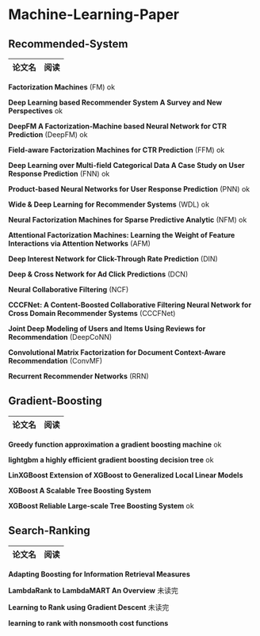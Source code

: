 # Machine-Learning-Paper #

## Recommended-System ##

|论文名|阅读|
|-----|-----|

**Factorization Machines** (FM) ok

**Deep Learning based Recommender System A Survey and New Perspectives** ok


**DeepFM A Factorization-Machine based Neural Network for CTR Prediction** (DeepFM) ok

**Field-aware Factorization Machines for CTR Prediction** (FFM) ok


**Deep Learning over Multi-field Categorical Data A Case Study on User Response Prediction** (FNN) ok

**Product-based Neural Networks for User Response Prediction** (PNN) ok

**Wide & Deep Learning for Recommender Systems** (WDL) ok

**Neural Factorization Machines for Sparse Predictive Analytic** (NFM) ok

**Attentional Factorization Machines: Learning the Weight of Feature Interactions via Attention Networks** (AFM)

**Deep Interest Network for Click-Through Rate Prediction** (DIN)

**Deep & Cross Network for Ad Click Predictions** (DCN)

**Neural Collaborative Filtering** (NCF)

**CCCFNet: A Content-Boosted Collaborative Filtering Neural Network for Cross Domain Recommender Systems** (CCCFNet)

**Joint Deep Modeling of Users and Items Using Reviews for Recommendation** (DeepCoNN)

**Convolutional Matrix Factorization for Document Context-Aware Recommendation** (ConvMF)

**Recurrent Recommender Networks** (RRN)


## Gradient-Boosting ##

|论文名|阅读|
|----|----|

**Greedy function approximation a gradient boosting machine** ok

**lightgbm a highly efficient gradient boosting decision tree** ok

**LinXGBoost Extension of XGBoost to Generalized Local Linear Models**

**XGBoost A Scalable Tree Boosting System**

**XGBoost Reliable Large-scale Tree Boosting System** ok

## Search-Ranking ##

|论文名|阅读|
|----|----|

**Adapting Boosting for Information Retrieval Measures**

**LambdaRank to LambdaMART An Overview**   未读完

**Learning to Rank using Gradient Descent**  未读完

**learning to rank with nonsmooth cost functions**

